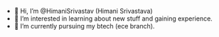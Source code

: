 - 👋 Hi, I’m @HimaniSrivastav (Himani Srivastava)
- 👀 I’m interested in learning about new stuff and gaining experience.
- 🌱 I’m currently pursuing my btech (ece branch).

<!---
HimaniSrivastav/HimaniSrivastav is a ✨ special ✨ repository because its `README.md` (this file) appears on your GitHub profile.
You can click the Preview link to take a look at your changes.
--->
